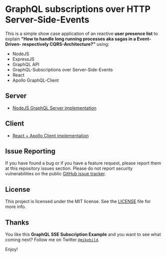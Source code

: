# GraphQL subscriptions over HTTP Server-Side-Events

This is a simple show case application of an reactive **user presence list** to explain **"How to handle long running processes aka sagas in a Event-Driven- respectively CQRS-Architecture?"** using:

* NodeJS
* ExpressJS
* GraphQL API
* GraphQL-Subscriptions over Server-Side-Events
* React
* Apollo GraphQL-Client

## Server

* [NodeJS GraphQL Server implementation](server/README.md)

## Client

* [React + Apollo Client implementation](client/README.md)

## Issue Reporting

If you have found a bug or if you have a feature request, please report them at this repository issues section. Please do not report security vulnerabilities on the public [GitHub issue tracker](https://github.com/MikeBild/graphql-subscriptions-sse-presence-list/issues).

## License

This project is licensed under the MIT license. See the [LICENSE](LICENSE) file for more info.

## Thanks

You like this **GraphQL SSE Subscription Example** and you want to see what coming next? Follow me on Twitter [`@mikebild`](https://twitter.com/mikebild).

Enjoy!